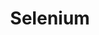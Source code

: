 ---
title: Selenium
categories:
  - web-driver
docs:
  - id: java
    url: https://www.testcontainers.org/modules/webdriver_containers/
    example: |
      ```
      ```
description: |
  What is this
---